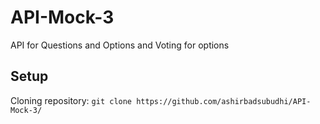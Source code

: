 # API-Mock-3
API for Questions and Options and Voting for options

## **Setup**

Cloning repository: `git clone https://github.com/ashirbadsubudhi/API-Mock-3/` 
